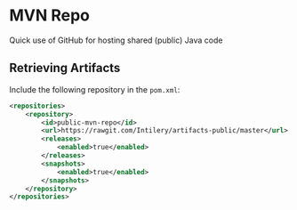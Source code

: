 # MVN Repo

Quick use of GitHub for hosting shared (public) Java code

## Retrieving Artifacts

Include the following repository in the `pom.xml`:

```xml
<repositories>
    <repository>
        <id>public-mvn-repo</id>
        <url>https://rawgit.com/Intilery/artifacts-public/master</url>
        <releases>
            <enabled>true</enabled>
        </releases>
        <snapshots>
            <enabled>true</enabled>
        </snapshots>
    </repository>
</repositories>
```
